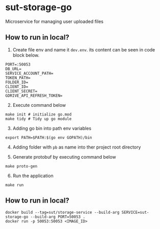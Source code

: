 # sut-storage-go
Microservice for managing user uploaded files

## How to run in local?

1. Create file env and name it `dev.env`. its content can be seen in code block below. 
```
PORT=:50053
DB_URL=
SERVICE_ACCOUNT_PATH=
TOKEN_PATH=
FOLDER_ID=
CLIENT_ID=
CLIENT_SECRET=
GDRIVE_API_REFRESH_TOKEN=
```

2. Execute command below
```
make init # initialize go.mod
make tidy # Tidy up go module
```

3. Adding go bin into path env variables
```
export PATH=$PATH:$(go env GOPATH)/bin
```

4. Adding folder with `pb` as name into ther project root directory

5. Generate protobuf by executing command below
```
make proto-gen
```

6. Run the application
```
make run
```

## How to run in local?

```
docker build --tag=sut/storage-service --build-arg SERVICE=sut-storage-go --build-arg PORT=50053 .
docker run -p 50053:50053 <IMAGE_ID>
```
